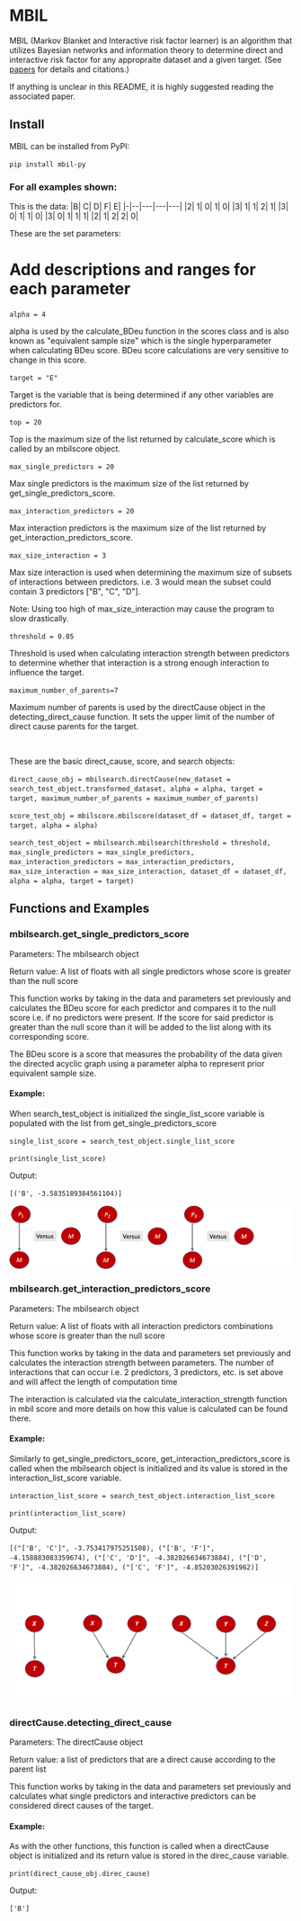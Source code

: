 # MBIL
MBIL (Markov Blanket and Interactive risk factor learner) is an algorithm that utilizes Bayesian networks and information theory to determine direct and interactive risk factor for any appropraite dataset and a given target. (See [papers](https://github.com/XiaJiang-2/MBIL/blob/main/docs/BINF-D-19-00613_R2(2).pdf) for details and citations.)

If anything is unclear in this README, it is highly suggested reading the associated paper.

## Install
MBIL can be installed from PyPI:

`pip install mbil-py`


### For all examples shown:
This is the data:
|B|	C|	D|	F|	E|
|-|--|---|---|---|
|2|	1|	0|	1|	0|
|3|	1|	1|	2|	1|
|3|	0|	1|	1|	0|
|3|	0|	1|	1|	1|
|2|	1|	2|	2|	0|

These are the set parameters:

# Add descriptions and ranges for each parameter

`alpha = 4`

alpha is used by the calculate_BDeu function in the scores class and is also known as "equivalent sample size" which is the single hyperparameter when calculating BDeu score. BDeu score calculations are very sensitive to change in this score.

`target = "E"`

Target is the variable that is being determined if any other variables are predictors for.

`top = 20`

Top is the maximum size of the list returned by calculate_score which is called by an mbilscore object.

`max_single_predictors = 20`

Max single predictors is the maximum size of the list returned by get_single_predictors_score.

`max_interaction_predictors = 20`

Max interaction predictors is the maximum size of the list returned by get_interaction_predictors_score.

`max_size_interaction = 3`

Max size interaction is used when determining the maximum size of subsets of interactions between predictors. i.e. 3 would mean the subset could contain 3 predictors ["B", "C", "D"]. 

Note: Using too high of max_size_interaction may cause the program to slow drastically.

`threshold = 0.05`

Threshold is used when calculating interaction strength between predictors to determine whether that interaction is a strong enough interaction to influence the target.

`maximum_number_of_parents=7`

Maximum number of parents is used by the directCause object in the detecting_direct_cause function. It sets the upper limit of the number of direct cause parents for the target.

<br/>

These are the basic direct_cause, score, and search objects:

`direct_cause_obj = mbilsearch.directCause(new_dataset = search_test_object.transformed_dataset, alpha = alpha, target = target, maximum_number_of_parents = maximum_number_of_parents)`

`score_test_obj = mbilscore.mbilscore(dataset_df = dataset_df, target = target, alpha = alpha)`

`search_test_object = mbilsearch.mbilsearch(threshold = threshold, max_single_predictors = max_single_predictors, max_interaction_predictors = max_interaction_predictors, max_size_interaction = max_size_interaction, dataset_df = dataset_df, alpha = alpha, target = target)`


## Functions and Examples

### mbilsearch.get_single_predictors_score

Parameters: The mbilsearch object

Return value: A list of floats with all single predictors whose score is greater than the null score

This function works by taking in the data and parameters set previously and calculates the BDeu score for each predictor and compares it to the null score i.e. if no predictors were present. If the score for said predictor is greater than the null score than it will be added to the list along with its corresponding score.

The BDeu score is a score that measures the probability of the data given the directed acyclic graph using a parameter alpha to represent prior equivalent sample size.

#### Example:

When search_test_object is initialized the single_list_score variable is populated with the list from get_single_predictors_score

`single_list_score = search_test_object.single_list_score`

`print(single_list_score)`

Output:

`[('B', -3.5835189384561104)]`

![Diagram showing basics of get_single_predictors_score using a directed acyclic graph](MBILProcedure1_img.png)

### mbilsearch.get_interaction_predictors_score

Parameters: The mbilsearch object

Return value: A list of floats with all interaction predictors combinations whose score is greater than the null score

This function works by taking in the data and parameters set previously and calculates the interaction strength between parameters. The number of interactions that can occur i.e. 2 predictors, 3 predictors, etc. is set above and will affect the length of computation time

The interaction is calculated via the calculate_interaction_strength function in mbil score and more details on how this value is calculated can be found there.

#### Example:

Similarly to get_single_predictors_score, get_interaction_predictors_score is called when the mbilsearch object is initialized and its value is stored in the interaction_list_score variable.

`interaction_list_score = search_test_object.interaction_list_score`

`print(interaction_list_score)`

Output:

`[("['B', 'C']", -3.753417975251508), ("['B', 'F']", -4.158883083359674), ("['C', 'D']", -4.382026634673884), ("['D', 'F']", -4.382026634673884), ("['C', 'F']", -4.85203026391962)]`

![Diagram showing basics of get_interaction_predictors_score using a directed acyclic graph](ExampleOfInteractiveModels2022.8.png)



### directCause.detecting_direct_cause

Parameters: The directCause object

Return value: a list of predictors that are a direct cause according to the parent list

This function works by taking in the data and parameters set previously and calculates what single predictors and interactive predictors can be considered direct causes of the target.

#### Example:

As with the other functions, this function is called when a directCause object is initialized and its return value is stored in the direc_cause variable.

`print(direct_cause_obj.direc_cause)`

Output:

`['B']`



